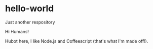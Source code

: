 # hello-world
Just another respository

Hi Humans!

Hubot here, I like Node.js and Coffeescript (that's what I'm made off!).
